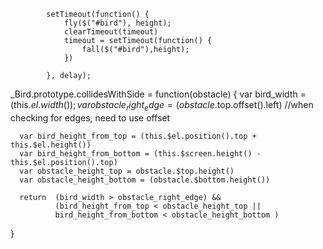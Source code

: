             setTimeout(function() {
                fly($("#bird"), height);
                clearTimeout(timeout)
                timeout = setTimeout(function() {
                    fall($("#bird"),height);
                })

            }, delay);


 _Bird.prototype.collidesWithSide = function(obstacle) {
      var bird_width = (this.$el.width());
      var obstacle_right_edge = (obstacle.$top.offset().left) //when checking for edges, need to use offset

      var bird_height_from_top = (this.$el.position().top + this.$el.height())
      var bird_height_from_bottom = (this.$screen.height() - this.$el.position().top)
      var obstacle_height_top = obstacle.$top.height()
      var obstacle_height_bottom = (obstacle.$bottom.height())

      return  (bird_width > obstacle_right_edge) && 
              (bird_height_from_top < obstacle_height_top ||
              bird_height_from_bottom < obstacle_height_bottom )
  }            